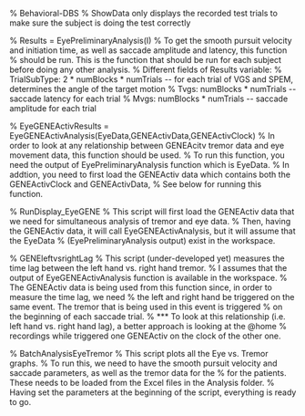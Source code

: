 % Behavioral-DBS
% ShowData only displays the recorded test trials to make sure the subject is doing the test correctly

% Results = EyePreliminaryAnalysis(I)
% To get the smooth pursuit velocity and initiation time, as well as saccade amplitude and latency, this function
% should be run. This is the function that should be run for each subject before doing any other analysis.
% Different fields of Results variable:
% TrialSubType: 2 * numBlocks * numTrials -- for each trial of VGS and SPEM, determines the angle of the target motion
% Tvgs: numBlocks * numTrials -- saccade latency for each trial
% Mvgs: numBlocks * numTrials -- saccade amplitude for each trial

% EyeGENEActivResults = EyeGENEActivAnalysis(EyeData,GENEActivData,GENEActivClock)
% In order to look at any relationship between GENEAcitv tremor data and eye movement data, this function should be used.
% To run this function, you need the output of EyePreliminaryAnalysis function which is EyeData.
% In addtion, you need to first load the GENEActiv data which contains both the GENEActivClock and GENEActivData,
% See below for running this function.

% RunDisplay_EyeGENE
% This script will first load the GENEActiv data that we need for simultaneous analysis of tremor and eye data.
% Then, having the GENEActiv data, it will call EyeGENEActivAnalysis, but it will assume that the EyeData 
% (EyePreliminaryAnalysis output) exist in the workspace.

% GENEleftvsrightLag
% This script (under-developed yet) measures the time lag between the left hand vs. right hand tremor.
% I assumes that the output of EyeGENEActivAnalysis function is available in the workspace. 
% The GENEActiv data is being used from this function since, in order to measure the time lag, we need 
% the left and right hand be triggered on the same event. The tremor that is being used in this event is triggered 
% on the beginning of each saccade trial. 
% *** To look at this relationship (i.e. left hand vs. right hand lag), a better approach is looking at the @home 
% recordings while triggered one GENEActiv on the clock of the other one.

% BatchAnalysisEyeTremor
% This script plots all the Eye vs. Tremor graphs. 
% To run this, we need to have the smooth pursuit velocity and saccade parameters, as well as the tremor data for the 
% for the patients. These needs to be loaded from the Excel files in the Analysis folder. 
% Having set the parameters at the beginning of the script, everything is ready to go.


